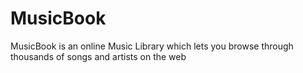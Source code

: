 # MusicBook

MusicBook is an online Music Library which lets you browse through thousands of songs and artists on the web
